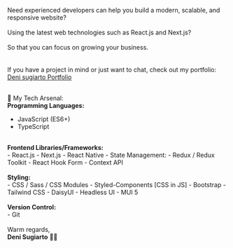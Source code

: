 
Need experienced developers can help you build a modern, scalable, and responsive website? <br/><br/>
Using the latest web technologies such as React.js and Next.js?  <br/><br/>
So that you can focus on growing your business. <br/><br/><br/>
If you have a project in mind or just want to chat, check out my portfolio: <br/>
[Deni sugiarto Portfolio](https://denisugiarto.my.id/)<br/><br/>

  🚀 My Tech Arsenal: <br/>
<b>Programming Languages:</b>
- JavaScript (ES6+)
- TypeScript

<br/>
<b>Frontend Libraries/Frameworks:</b><br/>
- React.js
- Next.js
- React Native
- State Management:
- Redux / Redux Toolkit
- React Hook Form
- Context API
<br/><br/>
<b>Styling:</b><br/>
- CSS / Sass / CSS Modules
- Styled-Components [CSS in JS]
- Bootstrap
- Tailwind CSS
- DaisyUI
- Headless UI
- MUI 5
<br/><br/>
<b>Version Control:</b><br/>
- Git
<br/><br/>
Warm regards,<br/>
<b>Deni Sugiarto</b> 🌱✨
<b>
